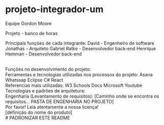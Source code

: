 # projeto-integrador-um
Equipe Gordon Moore<br>

Projeto - banco de horas

Principais funções de cada integrante:
David - Engenheiro de software
Jonathas - Arquiteto
Gabriel Ratke - Desenvolvedor back-end
Henrique Hemman - Desenvolvedor back-end

<br>
Funções no desenvolvimento do projeto:

<br>
Ferramentas e tecnologias utilizadas nos processos do projeto:
Asana
Whatssap
Eclipse
C#
React

<br>
Referencias mais utilizadas:
W3 Schools
Docs Microsoft
Youtube 

<br>
Tecnologias e padrões de arquitetura:

<br>
Engenharia (Levantamento de requisitos):
[Caminho onde se encontra os requisitos... PASTA DE ENGENHARIA NO PROJETO]

<br>
Por favor! Leia atentamente a nossa licença!

<br>
[definição do nome do produto]

<br>
# PADRONIZAR ESTE README
